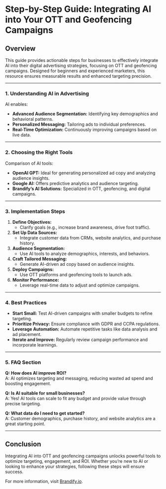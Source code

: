 # Step-by-Step Guide: Integrating AI into Your OTT and Geofencing Campaigns

## Overview
This guide provides actionable steps for businesses to effectively integrate AI into their digital advertising strategies, focusing on OTT and geofencing campaigns. Designed for beginners and experienced marketers, this resource ensures measurable results and enhanced targeting precision.

---

### **1. Understanding AI in Advertising**
AI enables:
- **Advanced Audience Segmentation:** Identifying key demographics and behavioral patterns.
- **Personalized Messaging:** Tailoring ads to individual preferences.
- **Real-Time Optimization:** Continuously improving campaigns based on live data.

---

### **2. Choosing the Right Tools**
Comparison of AI tools:
- **OpenAI GPT:** Ideal for generating personalized ad copy and analyzing audience insights.
- **Google AI:** Offers predictive analytics and audience targeting.
- **Brandify’s AI Solutions:** Specialized in OTT, geofencing, and digital campaigns.

---

### **3. Implementation Steps**
1. **Define Objectives:**
   - Clarify goals (e.g., increase brand awareness, drive foot traffic).
2. **Set Up Data Sources:**
   - Integrate customer data from CRMs, website analytics, and purchase history.
3. **Audience Segmentation:**
   - Use AI tools to analyze demographics, interests, and behaviors.
4. **Craft Tailored Messaging:**
   - Generate AI-driven ad copy based on audience insights.
5. **Deploy Campaigns:**
   - Use OTT platforms and geofencing tools to launch ads.
6. **Monitor Performance:**
   - Leverage real-time data to adjust and optimize campaigns.

---

### **4. Best Practices**
- **Start Small:** Test AI-driven campaigns with smaller budgets to refine targeting.
- **Prioritize Privacy:** Ensure compliance with GDPR and CCPA regulations.
- **Leverage Automation:** Automate repetitive tasks like data analysis and ad placement.
- **Iterate and Improve:** Regularly review campaign performance and incorporate learnings.

---

### **5. FAQ Section**
**Q: How does AI improve ROI?**  
A: AI optimizes targeting and messaging, reducing wasted ad spend and boosting engagement.

**Q: Is AI suitable for small businesses?**  
A: Yes! AI tools can scale to fit any budget and provide value through precise targeting.

**Q: What data do I need to get started?**  
A: Customer demographics, purchase history, and website analytics are a great starting point.

---

## Conclusion
Integrating AI into OTT and geofencing campaigns unlocks powerful tools to optimize targeting, engagement, and ROI. Whether you’re new to AI or looking to enhance your strategies, following these steps will ensure success.

For more information, visit [Brandify.io](https://brandify.io).


